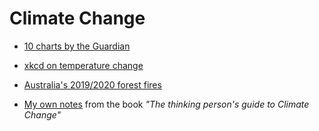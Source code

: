 # Climate Change

- [10 charts by the
  Guardian](https://www.theguardian.com/environment/2019/sep/20/the-climate-crisis-explained-in-10-charts)

- [xkcd on temperature change](http://xkcd.com/1732)

- [Australia's 2019/2020 forest
  fires](https://arstechnica.com/science/2020/01/whats-causing-australias-devastating-fire-weather/)

- [My own notes](../books/thinking-climate-change.md) from the book *"The
  thinking person's guide to Climate Change"*